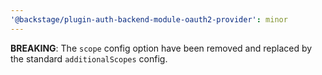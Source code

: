 ```yaml
---
'@backstage/plugin-auth-backend-module-oauth2-provider': minor
---
```


**BREAKING**: The `scope` config option have been removed and replaced by the standard `additionalScopes` config.
